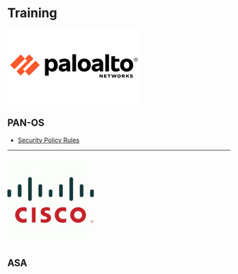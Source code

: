 # Training

![Palo-Alto](./img/palo-logo.png)

## PAN-OS

* [Security Policy Rules](./palo/security-policy.md)

---

![Cisco](./img/cisco-logo.png)

## ASA
